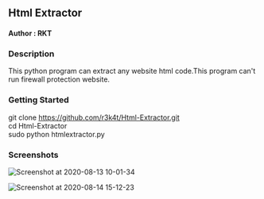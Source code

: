 <h2> Html Extractor </h2>

<h4> Author : RKT </h4>

### Description ###

This python program can extract any website html code.This program can't run firewall protection website.

### Getting Started ###

 git clone https://github.com/r3k4t/Html-Extractor.git
<br>
 cd Html-Extractor
<br>
 sudo python htmlextractor.py
<br>

### Screenshots ###

![Screenshot at 2020-08-13 10-01-34](https://user-images.githubusercontent.com/69615463/90095003-0daec800-dd4d-11ea-8b2d-403e91e7dfc3.png)
<br>

![Screenshot at 2020-08-14 15-12-23](https://user-images.githubusercontent.com/69615463/90236709-c0138780-de40-11ea-8a8c-dea9a0ad8d50.png)
